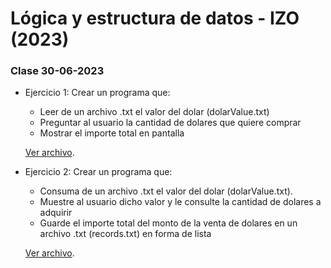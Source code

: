# Lógica y estructura de datos - IZO (2023)

### Clase 30-06-2023

-   Ejercicio 1:
    Crear un programa que:

    -   Leer de un archivo .txt el valor del dolar (dolarValue.txt)
    -   Preguntar al usuario la cantidad de dolares que quiere comprar
    -   Mostrar el importe total en pantalla

    [Ver archivo](https://github.com/sfonzo96/IZO-Logica-Actividades/blob/main/Clases/23_06_30-Actividad/ejercicio1.c).

-   Ejercicio 2:
    Crear un programa que:

    -   Consuma de un archivo .txt el valor del dolar (dolarValue.txt).
    -   Muestre al usuario dicho valor y le consulte la cantidad de dolares a adquirir
    -   Guarde el importe total del monto de la venta de dolares en un archivo .txt (records.txt) en forma de lista

    [Ver archivo](https://github.com/sfonzo96/IZO-Logica-Actividades/blob/main/Clases/23_06_30-Actividad/ejercicio2.c).
